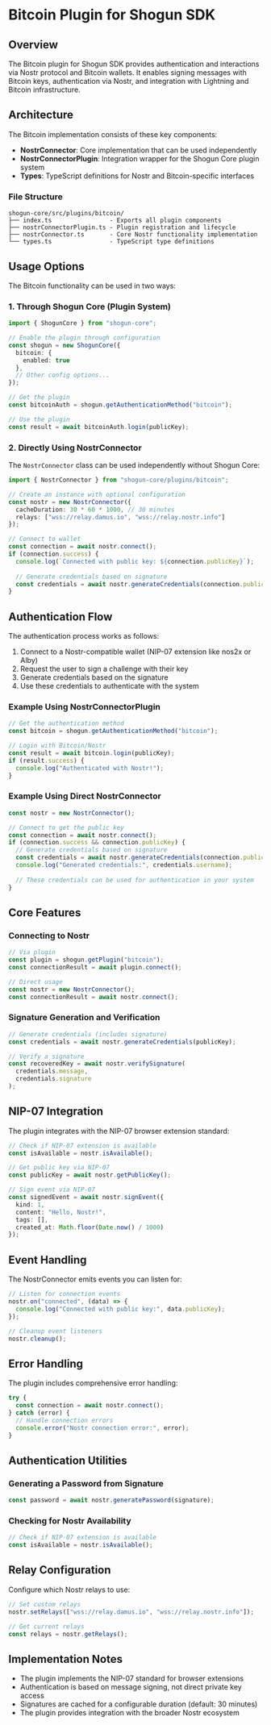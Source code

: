 # Bitcoin Plugin for Shogun SDK

## Overview

The Bitcoin plugin for Shogun SDK provides authentication and interactions via Nostr protocol and Bitcoin wallets. It enables signing messages with Bitcoin keys, authentication via Nostr, and integration with Lightning and Bitcoin infrastructure.

## Architecture

The Bitcoin implementation consists of these key components:

- **NostrConnector**: Core implementation that can be used independently
- **NostrConnectorPlugin**: Integration wrapper for the Shogun Core plugin system
- **Types**: TypeScript definitions for Nostr and Bitcoin-specific interfaces

### File Structure

```
shogun-core/src/plugins/bitcoin/
├── index.ts                - Exports all plugin components
├── nostrConnectorPlugin.ts - Plugin registration and lifecycle
├── nostrConnector.ts       - Core Nostr functionality implementation
└── types.ts                - TypeScript type definitions
```

## Usage Options

The Bitcoin functionality can be used in two ways:

### 1. Through Shogun Core (Plugin System)

```typescript
import { ShogunCore } from "shogun-core";

// Enable the plugin through configuration
const shogun = new ShogunCore({
  bitcoin: {
    enabled: true
  },
  // Other config options...
});

// Get the plugin
const bitcoinAuth = shogun.getAuthenticationMethod("bitcoin");

// Use the plugin
const result = await bitcoinAuth.login(publicKey);
```

### 2. Directly Using NostrConnector

The `NostrConnector` class can be used independently without Shogun Core:

```typescript
import { NostrConnector } from "shogun-core/plugins/bitcoin";

// Create an instance with optional configuration
const nostr = new NostrConnector({
  cacheDuration: 30 * 60 * 1000, // 30 minutes
  relays: ["wss://relay.damus.io", "wss://relay.nostr.info"]
});

// Connect to wallet
const connection = await nostr.connect();
if (connection.success) {
  console.log(`Connected with public key: ${connection.publicKey}`);
  
  // Generate credentials based on signature
  const credentials = await nostr.generateCredentials(connection.publicKey);
}
```

## Authentication Flow

The authentication process works as follows:

1. Connect to a Nostr-compatible wallet (NIP-07 extension like nos2x or Alby)
2. Request the user to sign a challenge with their key
3. Generate credentials based on the signature
4. Use these credentials to authenticate with the system

### Example Using NostrConnectorPlugin

```typescript
// Get the authentication method
const bitcoin = shogun.getAuthenticationMethod("bitcoin");

// Login with Bitcoin/Nostr
const result = await bitcoin.login(publicKey);
if (result.success) {
  console.log("Authenticated with Nostr!");
}
```

### Example Using Direct NostrConnector

```typescript
const nostr = new NostrConnector();

// Connect to get the public key
const connection = await nostr.connect();
if (connection.success && connection.publicKey) {
  // Generate credentials based on signature
  const credentials = await nostr.generateCredentials(connection.publicKey);
  console.log("Generated credentials:", credentials.username);
  
  // These credentials can be used for authentication in your system
}
```

## Core Features

### Connecting to Nostr

```typescript
// Via plugin
const plugin = shogun.getPlugin("bitcoin");
const connectionResult = await plugin.connect();

// Direct usage
const nostr = new NostrConnector();
const connectionResult = await nostr.connect();
```

### Signature Generation and Verification

```typescript
// Generate credentials (includes signature)
const credentials = await nostr.generateCredentials(publicKey);

// Verify a signature
const recoveredKey = await nostr.verifySignature(
  credentials.message,
  credentials.signature
);
```

## NIP-07 Integration

The plugin integrates with the NIP-07 browser extension standard:

```typescript
// Check if NIP-07 extension is available
const isAvailable = nostr.isAvailable();

// Get public key via NIP-07
const publicKey = await nostr.getPublicKey();

// Sign event via NIP-07
const signedEvent = await nostr.signEvent({
  kind: 1,
  content: "Hello, Nostr!",
  tags: [],
  created_at: Math.floor(Date.now() / 1000)
});
```

## Event Handling

The NostrConnector emits events you can listen for:

```typescript
// Listen for connection events
nostr.on("connected", (data) => {
  console.log("Connected with public key:", data.publicKey);
});

// Cleanup event listeners
nostr.cleanup();
```

## Error Handling

The plugin includes comprehensive error handling:

```typescript
try {
  const connection = await nostr.connect();
} catch (error) {
  // Handle connection errors
  console.error("Nostr connection error:", error);
}
```

## Authentication Utilities

### Generating a Password from Signature

```typescript
const password = await nostr.generatePassword(signature);
```

### Checking for Nostr Availability

```typescript
// Check if NIP-07 extension is available
const isAvailable = nostr.isAvailable();
```

## Relay Configuration

Configure which Nostr relays to use:

```typescript
// Set custom relays
nostr.setRelays(["wss://relay.damus.io", "wss://relay.nostr.info"]);

// Get current relays
const relays = nostr.getRelays();
```

## Implementation Notes

- The plugin implements the NIP-07 standard for browser extensions
- Authentication is based on message signing, not direct private key access
- Signatures are cached for a configurable duration (default: 30 minutes)
- The plugin provides integration with the broader Nostr ecosystem 